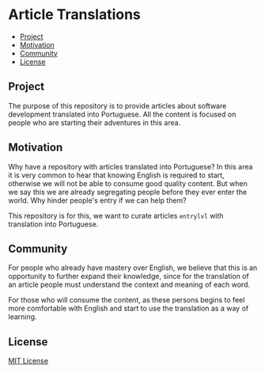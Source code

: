# Article Translations

- [Project](#project)
- [Motivation](#motivation)
- [Community](#community)
- [License](#license)

## Project

The purpose of this repository is to provide articles about ​​software development translated into Portuguese. All the content is focused on people who are starting their adventures in this area.

## Motivation

Why have a repository with articles translated into Portuguese? In this area it is very common to hear that knowing English is required to start, otherwise we will not be able to consume good quality content. But when we say this we are already segregating people before they ever enter the world. Why hinder people's entry if we can help them?

This repository is for this, we want to curate articles `entrylvl` with translation into Portuguese.

## Community

For people who already have mastery over English, we believe that this is an opportunity to further expand their knowledge, since for the translation of an article people must understand the context and meaning of each word.

For those who will consume the content, as these persons begins to feel more comfortable with English and start to use the translation as a way of learning.

## License
[MIT License](https://github.com/entrylvl/traducoes-de-artigos//blob/master/LICENSE)

